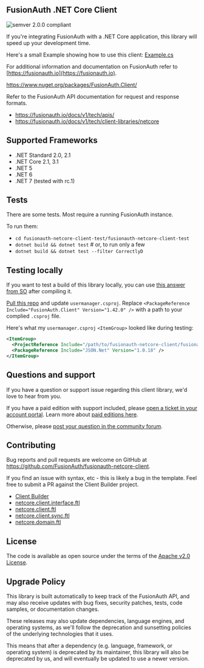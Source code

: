 ## FusionAuth .NET Core Client
![semver 2.0.0 compliant](http://img.shields.io/badge/semver-2.0.0-brightgreen.svg?style=flat-square)

If you're integrating FusionAuth with a .NET Core application, this library will speed up your development time.

Here's a small Example showing how to use this client: [Example.cs](https://github.com/FusionAuth/fusionauth-netcore-client/blob/master/fusionauth-netcore-client-test/fusionauth-netcore-client-test/test/io/fusionauth/Example.cs)

For additional information and documentation on FusionAuth refer to [https://fusionauth.io](https://fusionauth.io).

https://www.nuget.org/packages/FusionAuth.Client/

Refer to the FusionAuth API documentation for request and response formats.
* https://fusionauth.io/docs/v1/tech/apis/
* https://fusionauth.io/docs/v1/tech/client-libraries/netcore

## Supported Frameworks
* .NET Standard 2.0, 2.1
* .NET Core 2.1, 3.1
* .NET 5
* .NET 6
* .NET 7 (tested with rc.1)

## Tests

There are some tests. Most require a running FusionAuth instance.

To run them: 

* `cd fusionauth-netcore-client-test/fusionauth-netcore-client-test`
* `dotnet build && dotnet test` # or, to run only a few
* `dotnet build && dotnet test --filter CorrectlyD`
## Testing locally

If you want to test a build of this library locally, you can use [this answer from SO](https://stackoverflow.com/a/72988882/203619) after compiling it.

[Pull this repo](https://github.com/FusionAuth/fusionauth-example-netcore) and update `usermanager.csproj`.  Replace `<PackageReference Include="FusionAuth.Client" Version="1.42.0" />` with a path to your complied `.csproj` file.

Here's what my `usermanager.csproj` `<ItemGroup>` looked like during testing:

```xml
<ItemGroup>
  <ProjectReference Include="/path/to/fusionauth-netcore-client/fusionauth-netcore-client/fusionauth-netcore-client.csproj" />
  <PackageReference Include="JSON.Net" Version="1.0.18" />
</ItemGroup>
```

## Questions and support

If you have a question or support issue regarding this client library, we'd love to hear from you.

If you have a paid edition with support included, please [open a ticket in your account portal](https://account.fusionauth.io/account/support/). Learn more about [paid editions here](https://fusionauth.io/pricing).

Otherwise, please [post your question in the community forum](https://fusionauth.io/community/forum/).

## Contributing

Bug reports and pull requests are welcome on GitHub at https://github.com/FusionAuth/fusionauth-netcore-client.

If you find an issue with syntax, etc - this is likely a bug in the template. Feel free to submit a PR against the Client Builder project.
- [Client Builder](https://github.com/FusionAuth/fusionauth-client-builder)
- [netcore.client.interface.ftl](https://github.com/FusionAuth/fusionauth-client-builder/blob/master/src/main/client/netcore.client.interface.ftl)
- [netcore.client.ftl](https://github.com/FusionAuth/fusionauth-client-builder/blob/master/src/main/client/netcore.client.ftl)
- [netcore.client.sync.ftl](https://github.com/FusionAuth/fusionauth-client-builder/blob/master/src/main/client/netcore.client.sync.ftl)
- [netcore.domain.ftl](https://github.com/FusionAuth/fusionauth-client-builder/blob/master/src/main/client/netcore.domain.ftl)


## License

The code is available as open source under the terms of the [Apache v2.0 License](https://opensource.org/licenses/Apache-2.0).


## Upgrade Policy

This library is built automatically to keep track of the FusionAuth API, and may also receive updates with bug fixes, security patches, tests, code samples, or documentation changes.

These releases may also update dependencies, language engines, and operating systems, as we\'ll follow the deprecation and sunsetting policies of the underlying technologies that it uses.

This means that after a dependency (e.g. language, framework, or operating system) is deprecated by its maintainer, this library will also be deprecated by us, and will eventually be updated to use a newer version.

